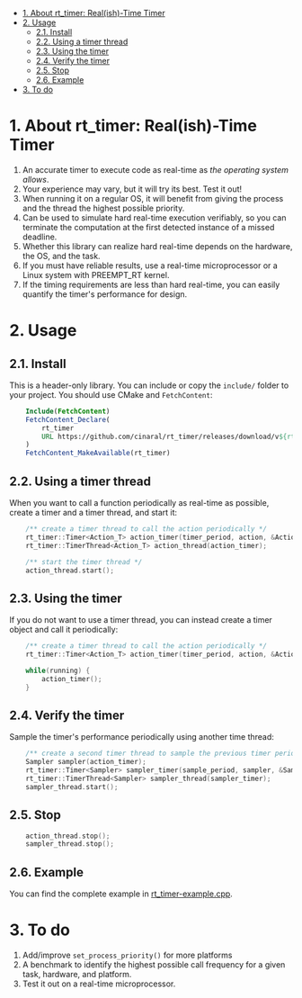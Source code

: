 - [1. About rt_timer: Real(ish)-Time Timer](#1-about-rttimer-realish-time-timer)
- [2. Usage](#2-usage)
	- [2.1. Install](#21-install)
	- [2.2. Using a timer thread](#22-using-a-timer-thread)
	- [2.3. Using the timer](#23-using-the-timer)
	- [2.4. Verify the timer](#24-verify-the-timer)
	- [2.5. Stop](#25-stop)
	- [2.6. Example](#26-example)
- [3. To do](#3-to-do)

# 1. About rt_timer: Real(ish)-Time Timer 
1. An accurate timer to execute code as real-time as *the operating system allows*. 
2. Your experience may vary, but it will try its best. Test it out!
3. When running it on a regular OS, it will benefit from giving the process and the thread the highest possible priority.
4. Can be used to simulate hard real-time execution verifiably, so you can terminate the computation at the first detected instance of a missed deadline. 
5. Whether this library can realize hard real-time depends on the hardware, the OS, and the task.
6. If you must have reliable results, use a real-time microprocessor or a Linux system with PREEMPT_RT kernel. 
7. If the timing requirements are less than hard real-time, you can easily quantify the timer's performance for design.

# 2. Usage
## 2.1. Install
This is a header-only library. You can include or copy the ```include/``` folder to your project. You should use CMake and ```FetchContent```:
```CMake
	Include(FetchContent)
	FetchContent_Declare(
		rt_timer 
		URL https://github.com/cinaral/rt_timer/releases/download/v${rt_timer_VERSION}/src.zip
	)
	FetchContent_MakeAvailable(rt_timer)
```

## 2.2. Using a timer thread
When you want to call a function periodically as real-time as possible, create a timer and a timer thread, and start it:
```cpp
	/** create a timer thread to call the action periodically */
	rt_timer::Timer<Action_T> action_timer(timer_period, action, &Action_T::fun);
	rt_timer::TimerThread<Action_T> action_thread(action_timer);

	/** start the timer thread */
	action_thread.start();
```
## 2.3. Using the timer
If you do not want to use a timer thread, you can instead create a timer object and call it periodically:
```cpp
	/** create a timer thread to call the action periodically */
	rt_timer::Timer<Action_T> action_timer(timer_period, action, &Action_T::fun);

	while(running) {
		action_timer();
	}
```

## 2.4. Verify the timer
Sample the timer's performance periodically using another time thread:
```cpp
	/** create a second timer thread to sample the previous timer periodically */
	Sampler sampler(action_timer);
	rt_timer::Timer<Sampler> sampler_timer(sample_period, sampler, &Sampler::sample);
	rt_timer::TimerThread<Sampler> sampler_thread(sampler_timer);
	sampler_thread.start();
```

## 2.5. Stop
```cpp
	action_thread.stop();
	sampler_thread.stop();
```
## 2.6. Example
You can find the complete example in [rt_timer-example.cpp](./examples/rt_timer.cpp).

# 3. To do
1. Add/improve ```set_process_priority()``` for more platforms
2. A benchmark to identify the highest possible call frequency for a given task, hardware, and platform.
3. Test it out on a real-time microprocessor.
